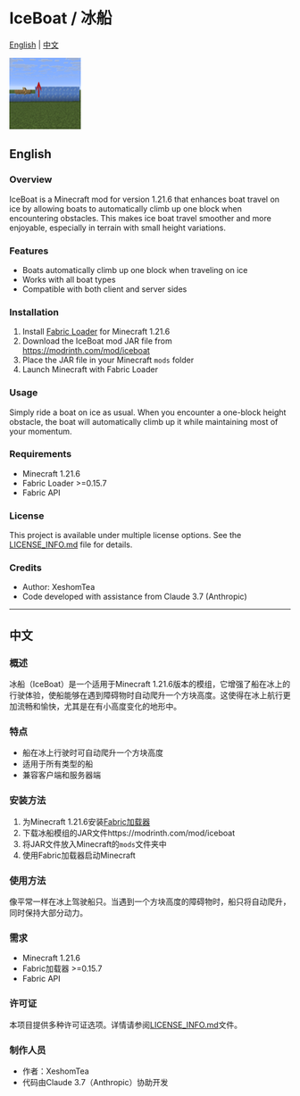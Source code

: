 # IceBoat / 冰船

[English](#english) | [中文](#中文)

<img src="src/main/resources/assets/iceboat/icon.png" alt="IceBoat Icon" width="128"/>

## English

### Overview
IceBoat is a Minecraft mod for version 1.21.6 that enhances boat travel on ice by allowing boats to automatically climb up one block when encountering obstacles. This makes ice boat travel smoother and more enjoyable, especially in terrain with small height variations.

### Features
- Boats automatically climb up one block when traveling on ice
- Works with all boat types
- Compatible with both client and server sides

### Installation
1. Install [Fabric Loader](https://fabricmc.net/use/) for Minecraft 1.21.6
2. Download the IceBoat mod JAR file from https://modrinth.com/mod/iceboat
3. Place the JAR file in your Minecraft `mods` folder
4. Launch Minecraft with Fabric Loader

### Usage
Simply ride a boat on ice as usual. When you encounter a one-block height obstacle, the boat will automatically climb up it while maintaining most of your momentum.

### Requirements
- Minecraft 1.21.6
- Fabric Loader >=0.15.7
- Fabric API

### License
This project is available under multiple license options. See the [LICENSE_INFO.md](LICENSE_INFO.md) file for details.

### Credits
- Author: XeshomTea
- Code developed with assistance from Claude 3.7 (Anthropic)

---

## 中文

### 概述
冰船（IceBoat）是一个适用于Minecraft 1.21.6版本的模组，它增强了船在冰上的行驶体验，使船能够在遇到障碍物时自动爬升一个方块高度。这使得在冰上航行更加流畅和愉快，尤其是在有小高度变化的地形中。

### 特点
- 船在冰上行驶时可自动爬升一个方块高度
- 适用于所有类型的船
- 兼容客户端和服务器端

### 安装方法
1. 为Minecraft 1.21.6安装[Fabric加载器](https://fabricmc.net/use/)
2. 下载冰船模组的JAR文件https://modrinth.com/mod/iceboat
3. 将JAR文件放入Minecraft的`mods`文件夹中
4. 使用Fabric加载器启动Minecraft

### 使用方法
像平常一样在冰上驾驶船只。当遇到一个方块高度的障碍物时，船只将自动爬升，同时保持大部分动力。

### 需求
- Minecraft 1.21.6
- Fabric加载器 >=0.15.7
- Fabric API

### 许可证
本项目提供多种许可证选项。详情请参阅[LICENSE_INFO.md](LICENSE_INFO.md)文件。

### 制作人员
- 作者：XeshomTea 
- 代码由Claude 3.7（Anthropic）协助开发 
